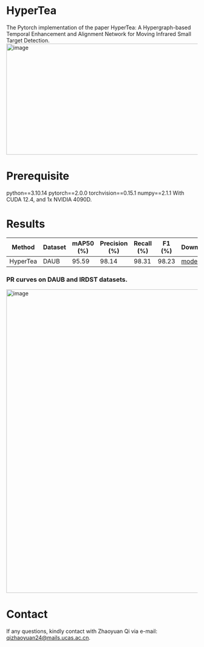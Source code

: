 # HyperTea
The Pytorch implementation of the paper HyperTea: A Hypergraph-based Temporal Enhancement and Alignment Network for Moving Infrared Small Target Detection.
<img width="863" height="292" alt="image" src="https://github.com/user-attachments/assets/133ac9b5-29a3-4318-895c-a929ec2776ac" />

# Prerequisite
python==3.10.14
pytorch==2.0.0
torchvision==0.15.1
numpy==2.1.1
With CUDA 12.4, and 1x NVIDIA 4090D.

# Results
| Method | Dataset | mAP50 (%) | Precision (%) | Recall (%) | F1 (%) | Download |
|--------|---------|-----------|---------------|------------|--------|----------|
| HyperTea | DAUB    | 95.59     | 98.14         | 98.31      | 98.23  |[models](#)|
### PR curves on DAUB and IRDST datasets.
<img width="521" height="798" alt="image" src="https://github.com/user-attachments/assets/679e921f-b620-49eb-83a3-641c746a68ae" />

# Contact
If any questions, kindly contact with Zhaoyuan Qi via e-mail: qizhaoyuan24@mails.ucas.ac.cn.

